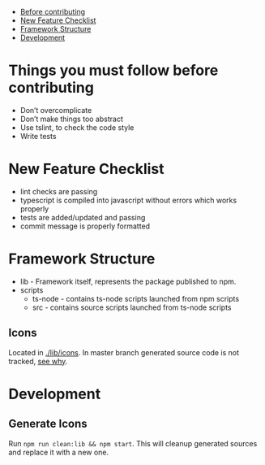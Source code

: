 - [Before contributing](#things-you-must-follow-before-contributing)
- [New Feature Checklist](#new-feature-checklist)
- [Framework Structure](#framework-structure)
- [Development](#development)

# Things you must follow before contributing
- Don’t overcomplicate
- Don’t make things too abstract
- Use tslint, to check the code style
- Write tests

# New Feature Checklist
- lint checks are passing
- typescript is compiled into javascript without errors which works properly
- tests are added/updated and passing
- commit message is properly formatted

# Framework Structure

- lib - Framework itself, represents the package published to npm.
- scripts
    - ts-node - contains ts-node scripts launched from npm scripts
    - src - contains source scripts launched from ts-node scripts
      
## Icons 

Located in [./lib/icons](./lib/icons). In master branch generated source code is not tracked, [see why](./README.md#where-is-icons-source-code).

# Development

## Generate Icons

Run `npm run clean:lib && npm start`. This will cleanup generated sources and replace it with a new one.
